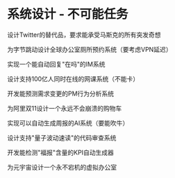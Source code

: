 # 系统设计 - 不可能任务

设计Twitter的替代品，要求能承受马斯克的所有突发奇想

为字节跳动设计全球办公室厕所预约系统（要考虑VPN延迟）

实现一个能自动回复"在吗"的IM系统

设计支持100亿人同时在线的网课系统（不能卡）

开发能预测需求变更的PM行为分析系统

为阿里双11设计一个永远不会崩溃的购物车

实现可以自动生成周报的AI系统（要能吹牛）

设计支持"量子波动速读"的代码审查系统

开发能检测"福报"含量的KPI自动生成器

为元宇宙设计一个永不宕机的虚拟办公室
